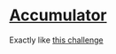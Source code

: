 # [Accumulator](https://ctflearn.com/challenge/1232)

Exactly like [this challenge](../../picoCTF/Binary%20Exploitation/two-sum.md)
